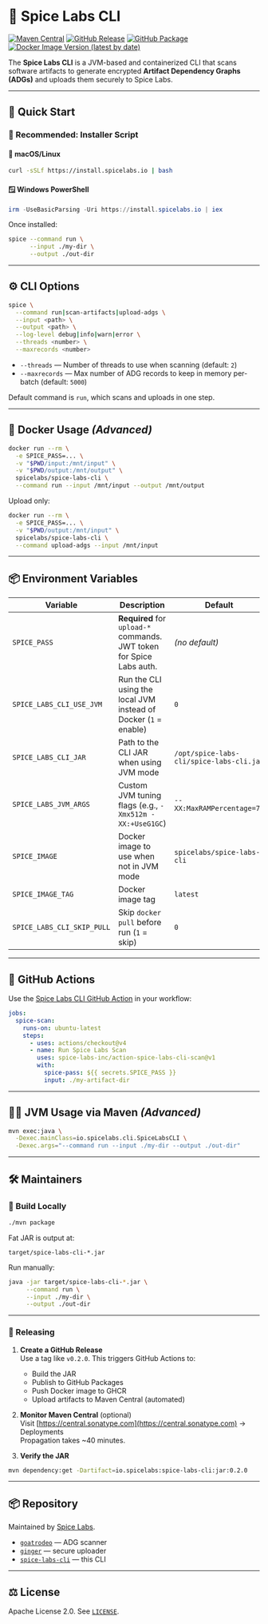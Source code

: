 # 🔩 Spice Labs CLI

[![Maven Central](https://img.shields.io/maven-central/v/io.spicelabs/spice-labs-cli?label=Maven%20Central)](https://central.sonatype.com/artifact/io.spicelabs/spice-labs-cli)
[![GitHub Release](https://img.shields.io/github/v/release/spice-labs-inc/spice-labs-cli?label=GitHub%20Release)](https://github.com/spice-labs-inc/spice-labs-cli/releases)
[![GitHub Package](https://img.shields.io/badge/GitHub-Packages-blue?logo=github)](https://github.com/spice-labs-inc/spice-labs-cli/packages/)
[![Docker Image Version (latest by date)](https://img.shields.io/docker/v/spicelabs/spice-labs-cli?sort=date&label=Docker%20Hub)](https://hub.docker.com/r/spicelabs/spice-labs-cli)

The **Spice Labs CLI** is a JVM-based and containerized CLI that scans software artifacts to generate encrypted **Artifact Dependency Graphs (ADGs)** and uploads them securely to Spice Labs.

---

## 🚀 Quick Start

### 🧪 Recommended: Installer Script

#### 🐧 macOS/Linux

```bash
curl -sSLf https://install.spicelabs.io | bash
```

#### 🪟 Windows PowerShell

```powershell
irm -UseBasicParsing -Uri https://install.spicelabs.io | iex
```

Once installed:

```bash
spice --command run \
      --input ./my-dir \
      --output ./out-dir
```

---

## ⚙️ CLI Options

```bash
spice \
  --command run|scan-artifacts|upload-adgs \
  --input <path> \
  --output <path> \
  --log-level debug|info|warn|error \
  --threads <number> \
  --maxrecords <number>
```

- `--threads` — Number of threads to use when scanning (default: `2`)
- `--maxrecords` — Max number of ADG records to keep in memory per-batch (default: `5000`)

Default command is `run`, which scans and uploads in one step.

---

## 🐳 Docker Usage *(Advanced)*

```bash
docker run --rm \
  -e SPICE_PASS=... \
  -v "$PWD/input:/mnt/input" \
  -v "$PWD/output:/mnt/output" \
  spicelabs/spice-labs-cli \
  --command run --input /mnt/input --output /mnt/output
```

Upload only:

```bash
docker run --rm \
  -e SPICE_PASS=... \
  -v "$PWD/output:/mnt/input" \
  spicelabs/spice-labs-cli \
  --command upload-adgs --input /mnt/input
```

---

## 📦 Environment Variables

| Variable                  | Description                                                                 | Default                                       |
|--------------------------|-----------------------------------------------------------------------------|-----------------------------------------------|
| `SPICE_PASS`             | **Required** for `upload-*` commands. JWT token for Spice Labs auth.        | *(no default)*                                |
| `SPICE_LABS_CLI_USE_JVM` | Run the CLI using the local JVM instead of Docker (`1` = enable)            | `0`                                           |
| `SPICE_LABS_CLI_JAR`     | Path to the CLI JAR when using JVM mode                                     | `/opt/spice-labs-cli/spice-labs-cli.jar`      |
| `SPICE_LABS_JVM_ARGS`    | Custom JVM tuning flags (e.g., `-Xmx512m -XX:+UseG1GC`)                     | `--XX:MaxRAMPercentage=75`                     |
| `SPICE_IMAGE`            | Docker image to use when not in JVM mode                                    | `spicelabs/spice-labs-cli`                    |
| `SPICE_IMAGE_TAG`        | Docker image tag                                                            | `latest`                                      |
| `SPICE_LABS_CLI_SKIP_PULL` | Skip `docker pull` before run (`1` = skip)                               | `0`                                           |

---

## 🧩 GitHub Actions

Use the [Spice Labs CLI GitHub Action](https://github.com/spice-labs-inc/action-spice-labs-cli-scan) in your workflow:

```yaml
jobs:
  spice-scan:
    runs-on: ubuntu-latest
    steps:
      - uses: actions/checkout@v4
      - name: Run Spice Labs Scan
        uses: spice-labs-inc/action-spice-labs-cli-scan@v1
        with:
          spice-pass: ${{ secrets.SPICE_PASS }}
          input: ./my-artifact-dir
```

---

## 👩‍💻 JVM Usage via Maven *(Advanced)*

```bash
mvn exec:java \
  -Dexec.mainClass=io.spicelabs.cli.SpiceLabsCLI \
  -Dexec.args="--command run --input ./my-dir --output ./out-dir"
```

---

## 🛠️ Maintainers

### 🔨 Build Locally

```bash
./mvn package
```

Fat JAR is output at:
```
target/spice-labs-cli-*.jar
```

Run manually:

```bash
java -jar target/spice-labs-cli-*.jar \
     --command run \
     --input ./my-dir \
     --output ./out-dir
```

---

### 🚀 Releasing

1. **Create a GitHub Release**  
   Use a tag like `v0.2.0`. This triggers GitHub Actions to:
   - Build the JAR
   - Publish to GitHub Packages
   - Push Docker image to GHCR
   - Upload artifacts to Maven Central (automated)

2. **Monitor Maven Central** (optional)  
   Visit [https://central.sonatype.com](https://central.sonatype.com) → Deployments  
   Propagation takes ~40 minutes.

3. **Verify the JAR**

```bash
mvn dependency:get -Dartifact=io.spicelabs:spice-labs-cli:jar:0.2.0
```

---

## 📦 Repository

Maintained by [Spice Labs](https://github.com/spice-labs-inc).

- [`goatrodeo`](https://github.com/spice-labs-inc/goatrodeo) — ADG scanner
- [`ginger`](https://github.com/spice-labs-inc/ginger) — secure uploader
- [`spice-labs-cli`](https://github.com/spice-labs-inc/spice-labs-cli) — this CLI

---

## ⚖️ License

Apache License 2.0. See [`LICENSE`](LICENSE).